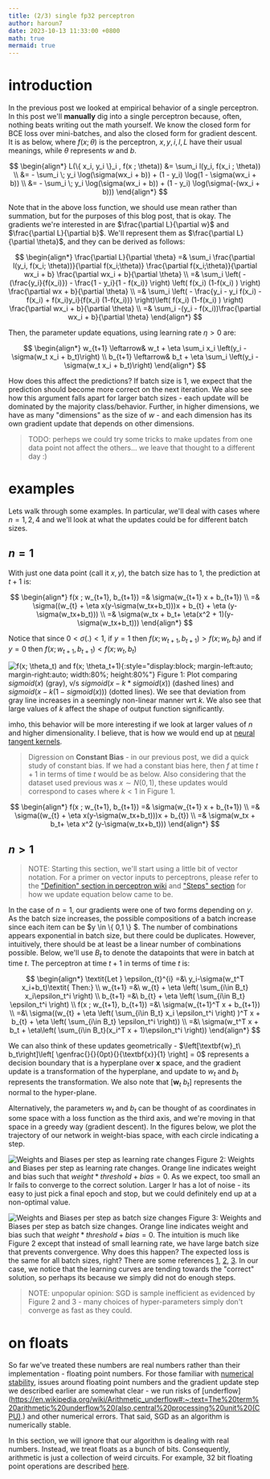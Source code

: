 ```yaml
---
title: (2/3) single fp32 perceptron
author: haroun7
date: 2023-10-13 11:33:00 +0800
math: true
mermaid: true
---
```


# introduction
In the previous post we looked at empirical behavior of a single perceptron. In this post we'll **manually** dig into a single perceptron because, often, nothing beats writing out the math yourself. We know the closed form for BCE loss over mini-batches, and also the closed form for gradient descent. It is as below, where $f(x; \theta)$ is the perceptron, $x,y,i,l,L$ have their usual meanings, while $\theta$ represents $w$ and $b$.

$$
\begin{align*}
L(\{ x_i, y_i \}_i , f(x ; \theta)) &= \sum_i l(y_i, f(x_i ; \theta))
\\  &= - \sum_i \; y_i \log(\sigma(wx_i + b)) + (1 - y_i) \log(1 - \sigma(wx_i + b))
\\  &= - \sum_i \; y_i \log(\sigma(wx_i + b)) + (1 - y_i) \log(\sigma(-(wx_i + b)))
\end{align*}
$$

Note that in the above loss function, we should use mean rather than summation, but for the purposes of this blog post, that is okay. The gradients we're interested in are $\frac{\partial L}{\partial w}$ and $\frac{\partial L}{\partial b}$. We'll represent them as $\frac{\partial L}{\partial \theta}$, and they can be derived as follows:

$$
\begin{align*}
\frac{\partial L}{\partial \theta} =& \sum_i \frac{\partial l(y_i, f(x_i; \theta))}{\partial f(x_i;\theta)} \frac{\partial f(x_i;\theta)}{\partial wx_i + b} \frac{\partial wx_i + b}{\partial \theta}
\\ =& \sum_i \left( - (\frac{y_i}{f(x_i)}) - \frac{1 - y_i}{1 - f(x_i)} \right) \left( f(x_i) (1-f(x_i) ) \right) \frac{\partial wx + b}{\partial \theta}
\\ =& \sum_i \left( - \frac{y_i - y_i f(x_i) - f(x_i) + f(x_i)y_i}{f(x_i) (1-f(x_i))} \right)\left( f(x_i) (1-f(x_i) ) \right) \frac{\partial wx_i + b}{\partial \theta}
\\ =& \sum_i -(y_i - f(x_i))\frac{\partial wx_i + b}{\partial \theta}
\end{align*}
$$


Then, the parameter update equations, using learning rate $\eta > 0$ are:

$$
\begin{align*}
w_{t+1} \leftarrow& w_t + \eta \sum_i x_i \left(y_i - \sigma(w_t x_i + b_t)\right)
\\ b_{t+1} \leftarrow& b_t + \eta \sum_i \left(y_i - \sigma(w_t x_i + b_t)\right)
\end{align*}
$$

How does this affect the predictions? If batch size is 1, we expect that the prediction should become more correct on the next iteration. We also see how this argument falls apart for larger batch sizes - each update will be dominated by the majority class/behavior. Further, in higher dimensions, we have as many "dimensions" as the size of $w$ - and each dimension has its own gradient update that depends on other dimensions.

> TODO: perheps we could try some tricks to make updates from one data point not affect the others... we leave that thought to a different day :)

# examples
Lets walk through some examples. In particular, we'll deal with cases where $n=1,2,4$ and we'll look at what the updates could be for different batch sizes.

## $n=1$
With just one data point (call it $x,y$), the batch size has to 1, the prediction at $t+1$ is:

$$
\begin{align*}
f(x ; w_{t+1}, b_{t+1}) =& \sigma(w_{t+1} x + b_{t+1})
\\ =& \sigma((w_{t} + \eta x(y-\sigma(w_tx+b_t)))x + b_{t} + \eta (y-\sigma(w_tx+b_t)))
\\ =& \sigma(w_tx + b_t+ \eta(x^2 + 1)(y-\sigma(w_tx+b_t)))
\end{align*}
$$

Notice that since $0 \lt \sigma(.) \lt 1$, if $y=1$ then $f(x; w_{t+1}, b_{t+1}) \gt f(x; w_{t}, b_{t})$ and if $y=0$ then $f(x; w_{t+1}, b_{t+1}) \lt f(x; w_{t}, b_{t})$

![f(x; \theta_t) and f(x; \theta_t+1)](/assets/images/perceptron2/sigmas.png){:style="display:block; margin-left:auto; margin-right:auto; width:80%; height:80%"}
Figure 1: Plot comparing $sigmoid(x)$ (gray), v/s $sigmoid(x - k * sigmoid(x))$ (dashed lines) and $sigmoid(x - k (1-sigmoid(x)))$ (dotted lines). We see that deviation from gray line increases in a seemingly non-linear manner wrt $k$. We also see that large values of $k$ affect the shape of output function significantly.

imho, this behavior will be more interesting if we look at larger values of $n$ and higher dimensionality. I believe, that is how we would end up at [neural tangent kernels](https://en.wikipedia.org/wiki/Neural_tangent_kernel).

> Digression on **Constant Bias** - in our previous post, we did a quick study of constant bias. If we had a constant bias here, then $f$ at time $t+1$ in terms of time $t$ would be as below. Also considering that the dataset used previous was $x \sim N(0, 1)$, these updates would correspond to cases where $k<1$ in Figure 1.

$$
\begin{align*}
f(x ; w_{t+1}, b_{t+1}) =& \sigma(w_{t+1} x + b_{t+1})
\\ =& \sigma((w_{t} + \eta x(y-\sigma(w_tx+b_t)))x + b_{t})
\\ =& \sigma(w_tx + b_t+ \eta x^2 (y-\sigma(w_tx+b_t)))
\end{align*}
$$

## $n>1$

> NOTE: Starting this section, we'll start using a little bit of vector notation. For a primer on vector inputs to perceptrons, please refer to the ["Definition" section in perceptron wiki](https://en.wikipedia.org/wiki/Perceptron#Definition) and ["Steps" section](https://en.wikipedia.org/wiki/Perceptron#Steps) for how we update equation below came to be.

In the case of $n=1$, our gradients were one of two forms depending on $y$. As the batch size increases, the possible compositions of a batch increase since each item can be $y \in \\{ 0,1 \\} $. The number of combinations appears exponential in batch size, but there could be duplicates. However, intuitively, there should be at least be a linear number of combinations possible. Below, we'll use $B_t$ to denote the datapoints that were in batch at time $t$. The perceptron at time $t+1$ in terms of time $t$ is:

$$
\begin{align*}
\textit{Let } \epsilon_{t}^{i} =&\ y_i-\sigma(w_t^T x_i+b_t)\textit{    Then:}
\\ w_{t+1} =&\  w_{t} + \eta \left( \sum_{i\in B_t} x_i\epsilon_t^i \right)
\\ b_{t+1} =&\  b_{t} + \eta \left( \sum_{i\in B_t} \epsilon_t^i \right)
\\ f(x ; w_{t+1}, b_{t+1}) =&\  \sigma(w_{t+1}^T x + b_{t+1})
\\ =&\  \sigma((w_{t} + \eta \left( \sum_{i\in B_t} x_i \epsilon_t^i \right) )^T x + b_{t} + \eta \left( \sum_{i\in B_t} \epsilon_t^i \right))
\\ =&\  \sigma(w_t^T x + b_t + \eta\left( \sum_{i\in B_t}(x_i^T x + 1)\epsilon_t^i \right))
\end{align*}
$$


We can also think of these updates geometrically - $\left[\textbf{w}_t\ b_t\right]\left[ \genfrac{}{}{0pt}{}{\textbf{x}}{1} \right] = 0$ represents a decision boundary that is a hyperplane over $\textbf{x}$ space, and the gradient update is a transformation of the hyperplane, and update to $w_t$ and $b_t$ represents the transformation. We also note that $\left[\textbf{w}_t\ b_t\right]$ represents the normal to the hyper-plane.

Alternatively, the parameters $w_t$ and $b_t$ can be thought of as coordinates in some space with a loss function as the third axis, and we're moving in that space in a greedy way (gradient descent). In the figures below, we plot the trajectory of our network in weight-bias space, with each circle indicating a step.


![Weights and Biases per step as learning rate changes](/assets/images/perceptron2/trajectory_lr.png)
Figure 2: Weights and Biases per step as learning rate changes. Orange line indicates weight and bias such that $weight * threshold + bias = 0$. As we expect, too small an lr fails to converge to the correct solution. Larger lr has a lot of noise - its easy to just pick a final epoch and stop, but we could definitely end up at a non-optimal value.

![Weights and Biases per step as batch size changes](/assets/images/perceptron2/trajectory_bs.png)
Figure 3: Weights and Biases per step as batch size changes. Orange line indicates weight and bias such that $weight * threshold + bias = 0$. The intuition is much like Figure 2 except that instead of small learning rate, we have large batch size that prevents convergence. Why does this happen? The expected loss is the same for all batch sizes, right? There are some references [1](https://stats.stackexchange.com/questions/164876/what-is-the-trade-off-between-batch-size-and-number-of-iterations-to-train-a-neu), [2](https://stats.stackexchange.com/questions/316464/how-does-batch-size-affect-convergence-of-sgd-and-why), [3](https://wandb.ai/ayush-thakur/dl-question-bank/reports/What-s-the-Optimal-Batch-Size-to-Train-a-Neural-Network---VmlldzoyMDkyNDU#:~:text=However%2C%20for%20a%20non%2Dconvex,converge%20on%20the%20optimal%20solution.). In our case, we notice that the learning curves are tending towards the "correct" solution, so perhaps its because we simply did not do enough steps.

> NOTE: unpopular opinion: SGD is sample inefficient as evidenced by Figure 2 and 3 - many choices of hyper-parameters simply don't converge as fast as they could.


# on floats
So far we've treated these numbers are real numbers rather than their implementation - floating point numbers. For those familiar with [numerical stability](https://en.wikipedia.org/wiki/Numerical_stability), issues around floating point numbers and the gradient update step we described earlier are somewhat clear - we run risks of [underflow](https://en.wikipedia.org/wiki/Arithmetic_underflow#:~:text=The%20term%20arithmetic%20underflow%20(also,central%20processing%20unit%20(CPU).) and other numerical errors. That said, SGD as an algorithm is numerically stable.

In this section, we will ignore that our algorithm is dealing with real numbers. Instead, we treat floats as a bunch of bits. Consequently, arithmetic is just a collection of weird circuits. For example, 32 bit floating point operations are described [here](https://digitalsystemdesign.in/floating-point-multiplication/).